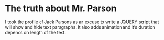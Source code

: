 # The truth about Mr. Parson

I took the profile of Jack Parsons as an excuse to write a JQUERY script that will show and hide text paragraphs. It also adds animation and it’s duration depends on length of the text. 